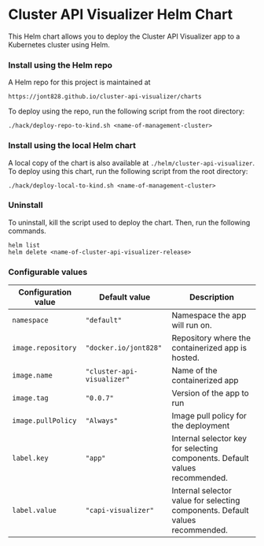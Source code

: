 # Cluster API Visualizer Helm Chart

This Helm chart allows you to deploy the Cluster API Visualizer app to a Kubernetes cluster using Helm.

### Install using the Helm repo

A Helm repo for this project is maintained at 
```
https://jont828.github.io/cluster-api-visualizer/charts
``` 

To deploy using the repo, run the following script from the root directory:

```
./hack/deploy-repo-to-kind.sh <name-of-management-cluster>
```

### Install using the local Helm chart

A local copy of the chart is also available at `./helm/cluster-api-visualizer`. To deploy using this chart, run the following script from the root directory:

```
./hack/deploy-local-to-kind.sh <name-of-management-cluster>
```

### Uninstall

To uninstall, kill the script used to deploy the chart. Then, run the following commands.

```
helm list
helm delete <name-of-cluster-api-visualizer-release>
```

### Configurable values

| Configuration value | Default value | Description |
| --- | --- | --- |
| `namespace` | `"default"` | Namespace the app will run on. |
| `image.repository` | `"docker.io/jont828"` | Repository where the containerized app is hosted. |
| `image.name` | `"cluster-api-visualizer"` | Name of the containerized app |
| `image.tag` | `"0.0.7"` | Version of the app to run |
| `image.pullPolicy` | `"Always"` | Image pull policy for the deployment |
| `label.key` | `"app"` | Internal selector key for selecting components. Default values recommended. |
| `label.value` | `"capi-visualizer"` | Internal selector value for selecting components. Default values recommended. |